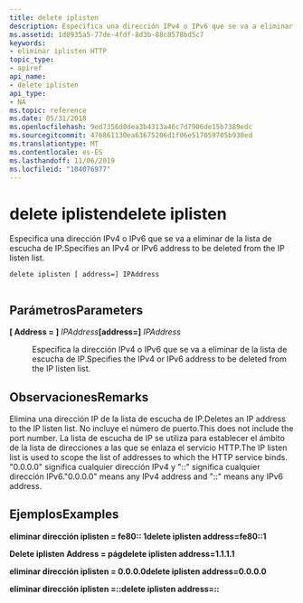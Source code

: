 ```yaml
---
title: delete iplisten
description: Especifica una dirección IPv4 o IPv6 que se va a eliminar de la lista de escucha de IP.
ms.assetid: 1d0935a5-77de-4fdf-8d3b-88c8578bd5c7
keywords:
- eliminar iplisten HTTP
topic_type:
- apiref
api_name:
- delete iplisten
api_type:
- NA
ms.topic: reference
ms.date: 05/31/2018
ms.openlocfilehash: 9ed7356d8dea3b4313a46c7d7906de15b7389edc
ms.sourcegitcommit: 476861130ea63675206d1f06e517059705b930ed
ms.translationtype: MT
ms.contentlocale: es-ES
ms.lasthandoff: 11/06/2019
ms.locfileid: "104076977"
---
```

# <a name="delete-iplisten"></a><span data-ttu-id="f3ca3-104">delete iplisten</span><span class="sxs-lookup"><span data-stu-id="f3ca3-104">delete iplisten</span></span>

<span data-ttu-id="f3ca3-105">Especifica una dirección IPv4 o IPv6 que se va a eliminar de la lista de escucha de IP.</span><span class="sxs-lookup"><span data-stu-id="f3ca3-105">Specifies an IPv4 or IPv6 address to be deleted from the IP listen list.</span></span>

``` syntax
delete iplisten [ address=] IPAddress
 
```

## <a name="parameters"></a><span data-ttu-id="f3ca3-106">Parámetros</span><span class="sxs-lookup"><span data-stu-id="f3ca3-106">Parameters</span></span>

<dl> <dt>

<span data-ttu-id="f3ca3-107"><span id="_address___IPAddress"></span><span id="_address___ipaddress"></span><span id="_ADDRESS___IPADDRESS"></span>**\[ Address = \]** *IPAddress*</span><span class="sxs-lookup"><span data-stu-id="f3ca3-107"><span id="_address___IPAddress"></span><span id="_address___ipaddress"></span><span id="_ADDRESS___IPADDRESS"></span>**\[address=\]** *IPAddress*</span></span>
</dt> <dd>

<span data-ttu-id="f3ca3-108">Especifica la dirección IPv4 o IPv6 que se va a eliminar de la lista de escucha de IP.</span><span class="sxs-lookup"><span data-stu-id="f3ca3-108">Specifies the IPv4 or IPv6 address to be deleted from the IP listen list.</span></span>

</dd> </dl>

## <a name="remarks"></a><span data-ttu-id="f3ca3-109">Observaciones</span><span class="sxs-lookup"><span data-stu-id="f3ca3-109">Remarks</span></span>

<span data-ttu-id="f3ca3-110">Elimina una dirección IP de la lista de escucha de IP.</span><span class="sxs-lookup"><span data-stu-id="f3ca3-110">Deletes an IP address to the IP listen list.</span></span> <span data-ttu-id="f3ca3-111">No incluye el número de puerto.</span><span class="sxs-lookup"><span data-stu-id="f3ca3-111">This does not include the port number.</span></span> <span data-ttu-id="f3ca3-112">La lista de escucha de IP se utiliza para establecer el ámbito de la lista de direcciones a las que se enlaza el servicio HTTP.</span><span class="sxs-lookup"><span data-stu-id="f3ca3-112">The IP listen list is used to scope the list of addresses to which the HTTP service binds.</span></span> <span data-ttu-id="f3ca3-113">"0.0.0.0" significa cualquier dirección IPv4 y "::" significa cualquier dirección IPv6.</span><span class="sxs-lookup"><span data-stu-id="f3ca3-113">"0.0.0.0" means any IPv4 address and "::" means any IPv6 address.</span></span>

## <a name="examples"></a><span data-ttu-id="f3ca3-114">Ejemplos</span><span class="sxs-lookup"><span data-stu-id="f3ca3-114">Examples</span></span>

<span data-ttu-id="f3ca3-115">**eliminar dirección iplisten = fe80:: 1**</span><span class="sxs-lookup"><span data-stu-id="f3ca3-115">**delete iplisten address=fe80::1**</span></span>

<span data-ttu-id="f3ca3-116">**Delete iplisten Address = pág**</span><span class="sxs-lookup"><span data-stu-id="f3ca3-116">**delete iplisten address=1.1.1.1**</span></span>

<span data-ttu-id="f3ca3-117">**eliminar dirección iplisten = 0.0.0.0**</span><span class="sxs-lookup"><span data-stu-id="f3ca3-117">**delete iplisten address=0.0.0.0**</span></span>

<span data-ttu-id="f3ca3-118">**eliminar dirección iplisten =::**</span><span class="sxs-lookup"><span data-stu-id="f3ca3-118">**delete iplisten address=::**</span></span>

 

 




